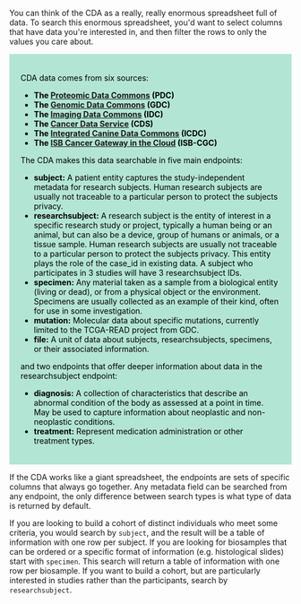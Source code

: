 
You can think of the CDA as a really, really enormous spreadsheet full of data. To search this enormous spreadsheet, you'd want to select columns that have data you're interested in, and then filter the rows to only the values you care about. 

<div class="cdanote" style="background-color:#b3e5d5;color:black;padding:20px;">
    
CDA data comes from six sources:
<ul>
<li><b>The <a href="https://proteomic.datacommons.cancer.gov/pdc/"> Proteomic Data Commons</a> (PDC)</b></li>
<li><b>The <a href="https://gdc.cancer.gov/">Genomic Data Commons</a> (GDC)</b></li>
<li><b>The <a href="https://datacommons.cancer.gov/repository/imaging-data-commons">Imaging Data Commons</a> (IDC)</b></li>
<li><b>The <a href="https://dataservice.datacommons.cancer.gov/#/home">Cancer Data Service</a> (CDS)</b></li>
<li><b>The <a href="https://caninecommons.cancer.gov/#/explore">Integrated Canine Data Commons</a> (ICDC)</b></li>
<li><b>The <a href="https://www.isb-cgc.org/">ISB Cancer Gateway in the Cloud</a> (ISB-CGC)</b></li>
</ul> 
    
The CDA makes this data searchable in five main endpoints:

<ul>
<li><b>subject:</b> A patient entity captures the study-independent metadata for research subjects. Human research subjects are usually not traceable to a particular person to protect the subjects privacy.</li>
<li><b>researchsubject:</b> A research subject is the entity of interest in a specific research study or project, typically a human being or an animal, but can also be a device, group of humans or animals, or a tissue sample. Human research subjects are usually not traceable to a particular person to protect the subjects privacy. This entity plays the role of the case_id in existing data. A subject who participates in 3 studies will have 3 researchsubject IDs.</li>
<li><b>specimen:</b> Any material taken as a sample from a biological entity (living or dead), or from a physical object or the environment. Specimens are usually collected as an example of their kind, often for use in some investigation.</li>
<li><b>mutation:</b> Molecular data about specific mutations, currently limited to the TCGA-READ project from GDC.</li>
<li><b>file:</b> A unit of data about subjects, researchsubjects, specimens, or their associated information.</li>
</ul>
and two endpoints that offer deeper information about data in the researchsubject endpoint:
<ul>
<li><b>diagnosis:</b> A collection of characteristics that describe an abnormal condition of the body as assessed at a point in time. May be used to capture information about neoplastic and non-neoplastic conditions.</li>
<li><b>treatment:</b> Represent medication administration or other treatment types.</li>
</ul>
</div>


If the CDA works like a giant spreadsheet, the endpoints are sets of specific columns that always go together. Any metadata field can be searched from any endpoint, the only difference between search types is what type of data is returned by default. 

If you are looking to build a cohort of distinct individuals who meet some criteria, you would search by `subject`, and the result will be a table of information with one row per subject. If you are looking for biosamples that can be ordered or a specific format of information (e.g. histological slides) start with `specimen`. This search will return a table of information with one row per biosample. If you want to build a cohort, but are particularly interested in studies rather than the participants, search by `researchsubject`. 

